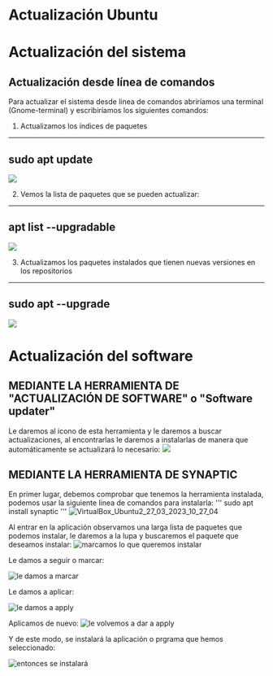# Actualización Ubuntu
# Actualización del sistema
## Actualización desde línea de comandos
Para actualizar el sistema desde linea de comandos abriríamos una terminal (Gnome-terminal) y escribiríamos los siguientes comandos:

1. Actualizamos los índices de paquetes

---
sudo apt update
---

![](https://user-images.githubusercontent.com/122264807/227210584-9f63cea9-c647-4503-bbbb-d30a59cddcfa.png)

2. Vemos la lista de paquetes que se pueden actualizar:

---
apt list --upgradable
---
![](https://user-images.githubusercontent.com/122264807/227210910-cdeff890-75c7-46c1-ada7-0aca98472fac.png)


3. Actualizamos los paquetes instalados que tienen nuevas versiones en los repositorios

---
sudo apt --upgrade
---
![](https://user-images.githubusercontent.com/122264807/227211016-914b90ab-ba13-4f42-a6f4-54c5ffd3a8da.png)

# Actualización del software
## MEDIANTE LA HERRAMIENTA DE "ACTUALIZACIÓN DE SOFTWARE" o "Software updater"
Le daremos al icono de esta herramienta y le daremos a buscar actualizaciones, al encontrarlas le daremos a instalarlas de manera que automáticamente se actualizará lo necesario:
![](https://user-images.githubusercontent.com/122264807/227882917-2230245a-e6de-4326-8e01-99d98d2e2d41.png)

## MEDIANTE LA HERRAMIENTA DE SYNAPTIC

En primer lugar, debemos comprobar que tenemos la herramienta instalada, podemos usar la siguiente linea de comandos para instalarla:
'''
sudo apt install synaptic
'''
![VirtualBox_Ubuntu2_27_03_2023_10_27_04](https://user-images.githubusercontent.com/122264807/227885248-9a65e339-e3e5-4350-93af-db191da9d809.png)

Al entrar en la aplicación observamos una larga lista de paquetes que podemos instalar, le daremos a la lupa y buscaremos el paquete que deseamos instalar:
![marcamos lo que queremos instalar ](https://user-images.githubusercontent.com/122264807/227889714-359ae3f7-e340-4e7d-8201-4edbc5c8391c.png)

Le damos a seguir o marcar:

![le damos a marcar](https://user-images.githubusercontent.com/122264807/227889904-30d643b6-5dec-4371-a12f-6699ec5558e2.png)

Le damos a aplicar:

![le damos a apply](https://user-images.githubusercontent.com/122264807/228452431-49a1e4f9-9ae2-4289-b5e2-4e61f8f43c55.png)

Aplicamos de nuevo:
![le volvemos a dar a apply](https://user-images.githubusercontent.com/122264807/228452503-05c0a3f8-4a45-416b-8a04-3d131705f6cf.png)

Y de este modo, se instalará la aplicación o prgrama que hemos seleccionado:

![entonces se instalará](https://user-images.githubusercontent.com/122264807/228452661-b6d9d279-f6ba-4089-98f9-b2b4112c9ebb.png)














